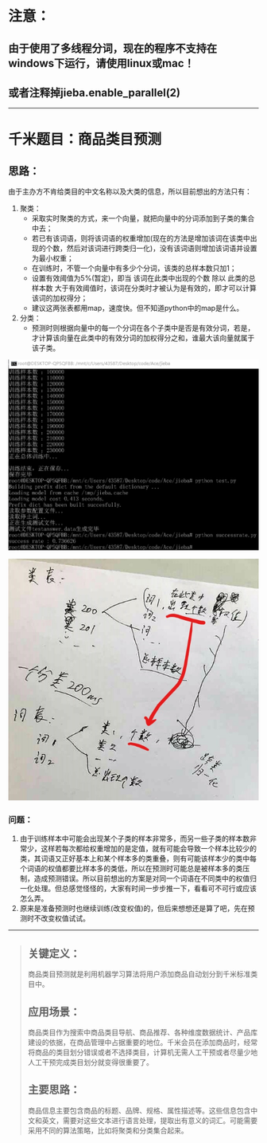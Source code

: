 # 注意：
## 由于使用了多线程分词，现在的程序不支持在windows下运行，请使用linux或mac！
## 或者注释掉jieba.enable_parallel(2) 

---------------

# 千米题目：商品类目预测
## 思路：
由于主办方不肯给类目的中文名称以及大类的信息，所以目前想出的方法只有：

1. 聚类：
    * 采取实时聚类的方式，来一个向量，就把向量中的分词添加到子类的集合中去；
    * 若已有该词语，则将该词语的权重增加(现在的方法是增加该词在该类中出现的个数，然后对该词进行跨类归一化)，没有该词语则增加该词语并设置为最小权重；
    * 在训练时，不管一个向量中有多少个分词，该类的总样本数只加1；
    * 设置有效阈值为5%(暂定)，即当 该词在此类中出现的个数 除以 此类的总样本数 大于有效阈值时，该词在分类时才被认为是有效的，即才可以计算该词的加权得分；
    * 建议这两张表都用map，速度快。但不知道python中的map是什么。
2. 分类：
    * 预测时则根据向量中的每一个分词在各个子类中是否是有效分词，若是，才计算该向量在此类中的有效分词的加权得分之和，谁最大该向量就属于该子类。

![正确率](pic/正确率.png)

![对象结构图](pic/对象结构图.png)

### 问题：
1. 由于训练样本中可能会出现某个子类的样本非常多，而另一些子类的样本数非常少，这样若每次都给权重增加的是定值，就有可能会导致一个样本比较少的类，其词语又正好基本上和某个样本多的类重叠，则有可能该样本少的类中每个词语的权值都要比样本多的类低，所以在预测时可能总是被样本多的类压制，造成预测错误。所以目前想出的方案是对同一个词语在不同类中的权值归一化处理。但总感觉怪怪的，大家有时间一步步推一下，看看可不可行或应该怎么弄。
2. 原来是准备预测时也继续训练(改变权值)的，但后来想想还是算了吧，先在预测时不改变权值试试。

------------------------

>## 关键定义：
>  商品类目预测就是利用机器学习算法将用户添加商品自动划分到千米标准类目中。
>
>## 应用场景：
>  商品类目作为搜索中商品类目导航、商品推荐、各种维度数据统计、产品库建设的依据，在商品管理中占据重要的地位。千米会员在添加商品时，经常将商品的类目划分错误或者不选择类目，计算机无需人工干预或者尽量少地人工干预完成类目划分就变得很重要了。
>
>## 主要思路：
>  商品信息主要包含商品的标题、品牌、规格、属性描述等。这些信息包含中文和英文，需要对这些文本进行语言处理，提取出有意义的词汇。可能需要采用不同的算法策略，比如将聚类和分类集合起来。